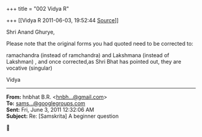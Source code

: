 +++
title = "002 Vidya R"

+++
[[Vidya R	2011-06-03, 19:52:44 [Source](https://groups.google.com/g/samskrita/c/MLU6WY4HSkA)]]



Shri Anand Ghurye,

  

Please note that the original forms you had quoted need to be corrected to:

  

ramachandra (instead of ramchandra) and Lakshmana (instead of Lakshman) , and once corrected,as Shri Bhat has pointed out, they are vocative (singular)

  

Vidya

  

  

------------------------------------------------------------------------

**From:** hnbhat B.R. \<[hnbh...@gmail.com]()\>  
**To:** [sams...@googlegroups.com]()  
**Sent:** Fri, June 3, 2011 12:32:06 AM  
**Subject:** Re: \[Samskrita\] A beginner question  



